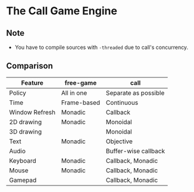 The Call Game Engine
====================

Note
------
* You have to compile sources with `-threaded` due to call's concurrency.

Comparison
------

| Feature        | free-game     | call                     |
| -------------- | ------------- | ------------------------ |
| Policy         | All in one    | Separate as possible     |
| Time           | Frame-based   | Continuous               |
| Window Refresh | Monadic       | Callback                 |
| 2D drawing     | Monadic       | Monoidal                 |
| 3D drawing     |               | Monoidal                 |
| Text           | Monadic       | Objective                |
| Audio          |               | Buffer-wise callback     |
| Keyboard       | Monadic       | Callback, Monadic        |
| Mouse          | Monadic       | Callback, Monadic        |
| Gamepad        |               | Callback, Monadic        |

